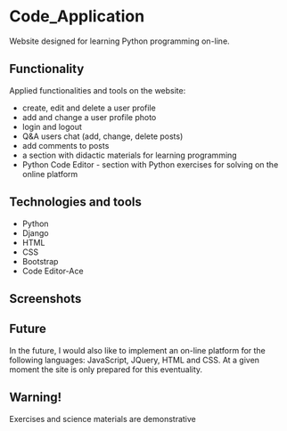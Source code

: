 # Code_Application 
Website designed for learning Python programming on-line.

## Functionality

Applied functionalities and tools on the website: 
- create, edit and delete a user profile 
- add and change a user profile photo
- login and logout
- Q&A users chat (add, change, delete posts)
- add comments to posts
- a section with didactic materials for learning programming
- Python Code Editor - section with Python exercises for solving on the online platform

## Technologies and tools
- Python
- Django
- HTML
- CSS
- Bootstrap
- Code Editor-Ace

## Screenshots


## Future

In the future, I would also like to implement an on-line platform for the following languages: JavaScript, JQuery, HTML and CSS. At a given moment the site is only prepared for this eventuality.

## Warning!
Exercises and science materials are demonstrative

